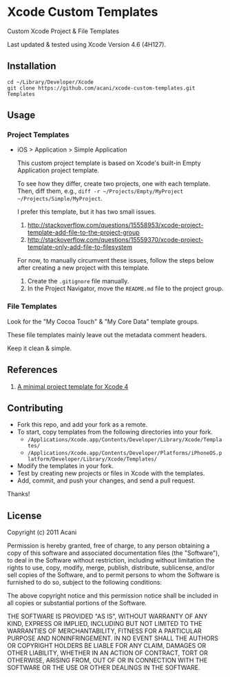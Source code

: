Xcode Custom Templates
======================

Custom Xcode Project & File Templates

Last updated & tested using Xcode Version 4.6 (4H127).


Installation
------------

    cd ~/Library/Developer/Xcode
    git clone https://github.com/acani/xcode-custom-templates.git Templates


Usage
-----

### Project Templates

* iOS > Application > Simple Application

  This custom project template is based on Xcode's built-in Empty Application project template.

  To see how they differ, create two projects, one with each template. Then, diff them, e.g., `diff -r ~/Projects/Empty/MyProject ~/Projects/Simple/MyProject`.

  I prefer this template, but it has two small issues.
  
  1. http://stackoverflow.com/questions/15558953/xcode-project-template-add-file-to-the-project-group
  2. http://stackoverflow.com/questions/15559370/xcode-project-template-only-add-file-to-filesystem  

  For now, to manually circumvent these issues, follow the steps below after creating a new project with this template.

  1. Create the `.gitignore` file manually.
  2. In the Project Navigator, move the `README.md` file to the project group.


### File Templates

Look for the "My Cocoa Touch" & "My Core Data" template groups.

These file templates mainly leave out the metadata comment headers.

Keep it clean & simple.


References
----------

1. [A minimal project template for Xcode 4][1]


Contributing
------------

* Fork this repo, and add your fork as a remote.
* To start, copy templates from the following directories into your fork.
  * `/Applications/Xcode.app/Contents/Developer/Library/Xcode/Templates/`
  * `/Applications/Xcode.app/Contents/Developer/Platforms/iPhoneOS.platform/Developer/Library/Xcode/Templates/`
* Modify the templates in your fork.
* Test by creating new projects or files in Xcode with the templates.
* Add, commit, and push your changes, and send a pull request.

Thanks!


License
-------

Copyright (c) 2011 Acani

Permission is hereby granted, free of charge, to any person obtaining
a copy of this software and associated documentation files (the
"Software"), to deal in the Software without restriction, including
without limitation the rights to use, copy, modify, merge, publish,
distribute, sublicense, and/or sell copies of the Software, and to
permit persons to whom the Software is furnished to do so, subject to
the following conditions:

The above copyright notice and this permission notice shall be
included in all copies or substantial portions of the Software.

THE SOFTWARE IS PROVIDED "AS IS", WITHOUT WARRANTY OF ANY KIND,
EXPRESS OR IMPLIED, INCLUDING BUT NOT LIMITED TO THE WARRANTIES OF
MERCHANTABILITY, FITNESS FOR A PARTICULAR PURPOSE AND
NONINFRINGEMENT. IN NO EVENT SHALL THE AUTHORS OR COPYRIGHT HOLDERS BE
LIABLE FOR ANY CLAIM, DAMAGES OR OTHER LIABILITY, WHETHER IN AN ACTION
OF CONTRACT, TORT OR OTHERWISE, ARISING FROM, OUT OF OR IN CONNECTION
WITH THE SOFTWARE OR THE USE OR OTHER DEALINGS IN THE SOFTWARE.


[1]: http://blog.boreal-kiss.net/2011/03/11/a-minimal-project-template-for-xcode-4/#comment-1422

